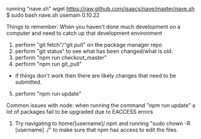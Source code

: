 
running "nave.sh"
wget https://raw.github.com/isaacs/nave/master/nave.sh
$ sudo bash nave.sh usemain 0.10.22

Things to remember:
When you haven't done much development on a computer and need to catch up that development environment
1. perform "git fetch"/"git pull" on the package manager repo
2. perform "git status" to see what has been changed/what is old.
3. perform "npm run checkout_master"
4. perform "npm run git_pull"
 - if things don't work then there are likely changes that need to be submitted.
5. perform "npm run update"

Common issues with node:
when running the command "npm run update" a lot of packages fail to be upgraded due to EACCESS errors
1. Try navigating to home/[username]/.npm and running "sudo chown -R [username] ./" to make sure that npm has access to edit the files.